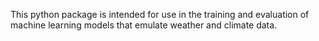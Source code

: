 This python package is intended for use in the training and evaluation of
machine learning models that emulate weather and climate data.